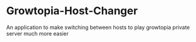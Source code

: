 # Growtopia-Host-Changer
An application to make switching between hosts to play growtopia private server much more easier
